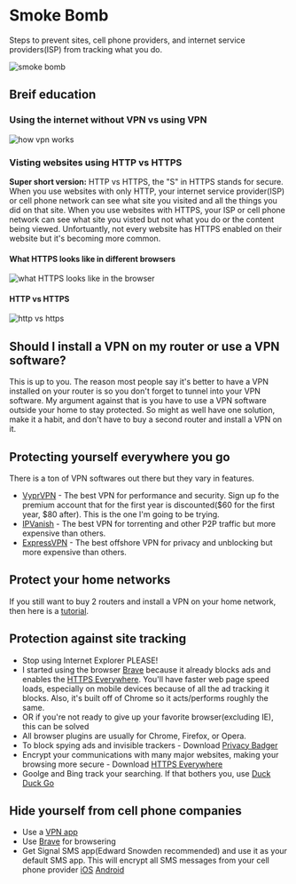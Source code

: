 # Smoke Bomb
Steps to prevent sites, cell phone providers, and internet service providers(ISP) from tracking what you do.

![smoke bomb](http://i.imgur.com/ju7qV1c.gif)

## Breif education
### Using the internet without VPN vs using VPN
![how vpn works](https://gemaroprek.com/wp-content/uploads/2016/10/VPNdiagram.jpg)

### Visting websites using HTTP vs HTTPS
**Super short version:** HTTP vs HTTPS, the "S" in HTTPS stands for secure. When you use websites with only HTTP, your internet service provider(ISP) or cell phone network can see what site you visited and all the things you did on that site. When you use websites with HTTPS, your ISP or cell phone network can see what site you visted but not what you do or the content being viewed. Unfortuantly, not every website has HTTPS enabled on their website but it's becoming more common.

#### What HTTPS looks like in different browsers
![what HTTPS looks like in the browser](https://www.instantssl.com/images/https-browsers.png)

#### HTTP vs HTTPS
![http vs https](https://www.neovera.com/wp-content/uploads/2015/09/Screen-Shot-2015-09-08-at-10.40.38-AM.png)

## Should I install a VPN on my router or use a VPN software?
This is up to you. The reason most people say it's better to have a VPN installed on your router is so you don't forget to tunnel into your VPN software. My argument against that is you have to use a VPN software outside your home to stay protected.  So might as well have one solution, make it a habit, and don't have to buy a second router and install a VPN on it.

## <a name="software-vpn"></a>Protecting yourself everywhere you go
There is a ton of VPN softwares out there but they vary in features.
- [VyprVPN](https://www.goldenfrog.com/vyprvpn/buy-vpn) - The best VPN for performance and security. Sign up fo the premium account that for the first year is discounted($60 for the first year, $80 after). This is the one I'm going to be trying.
- [IPVanish](https://www.ipvanish.com/top-vpn-service/) - The best VPN for torrenting and other P2P traffic but more expensive than others.
- [ExpressVPN](https://www.expressvpn.com/) - The best offshore VPN for privacy and unblocking but more expensive than others.

## Protect your home networks
If you still want to buy 2 routers and install a VPN on your home network, then here is a [tutorial]( http://troypoint.com/install-vpn-router/). 

## Protection against site tracking
- Stop using Internet Explorer PLEASE!
- I started using the browser [Brave](https://brave.com/) because it already blocks ads and enables the [HTTPS Everywhere](https://www.eff.org/https-everywhere). You'll have faster web page speed loads, especially on mobile devices because of all the ad tracking it blocks. Also, it's built off of Chrome so it acts/performs roughly the same.
- OR if you're not ready to give up your favorite browser(excluding IE), this can be solved 
- All browser plugins are usually for Chrome, Firefox, or Opera.
- To block spying ads and invisible trackers - Download [Privacy Badger](https://www.eff.org/privacybadger)
- Encrypt your communications with many major websites, making your browsing more secure - Download [HTTPS Everywhere](https://www.eff.org/https-everywhere)
- Goolge and Bing track your searching. If that bothers you, use [Duck Duck Go](https://duckduckgo.com/)

## Hide yourself from cell phone companies
- Use a [VPN app](#software-vpn)
- Use [Brave](https://brave.com/) for browsering
- Get Signal SMS app(Edward Snowden recommended) and use it as your default SMS app. This will encrypt all SMS messages from your cell phone provider [iOS](https://itunes.apple.com/us/app/signal-private-messenger/id874139669?mt=8) [Android](https://play.google.com/store/apps/details?id=org.thoughtcrime.securesms&hl=en)
